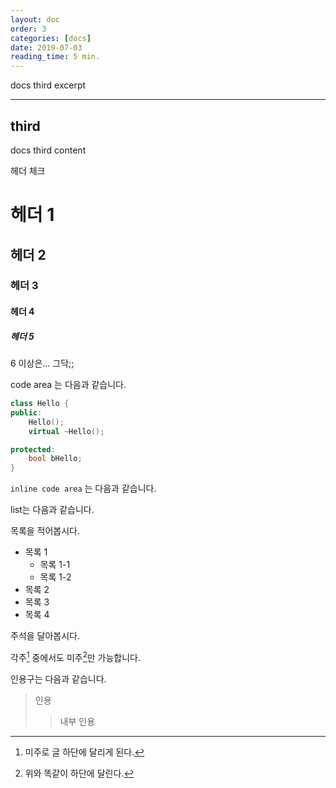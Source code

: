 ```yaml
---
layout: doc
order: 3
categories: [docs]
date: 2019-07-03
reading_time: 5 min.
---
```


docs third excerpt

---

## third

docs third content


헤더 체크
# 헤더 1
## 헤더 2
### 헤더 3
#### 헤더 4
##### 헤더 5

6 이상은... 그닥;;

code area 는 다음과 같습니다.

```c++
class Hello {
public:
    Hello();
    virtual ~Hello();

protected:
    bool bHello;
}
```

`inline code area` 는 다음과 같습니다.

list는 다음과 같습니다.

목록을 적어봅시다.
- 목록 1
    - 목록 1-1
    - 목록 1-2
- 목록 2
- 목록 3
- 목록 4

주석을 달아봅시다.

각주[^1] 중에서도 미주[^2]만 가능합니다.

인용구는 다음과 같습니다.
> 인용
>> 내부 인용


[^1]: 미주로 글 하단에 달리게 된다.
[^2]: 위와 똑같이 하단에 달린다.
